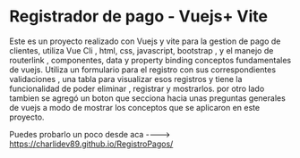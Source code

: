 # Registrador de pago - Vuejs+ Vite

Este es un proyecto realizado con Vuejs y vite para la gestion de pago de clientes, utiliza Vue Cli , html, css, javascript, bootstrap , y el manejo de routerlink , componentes, data y property binding 
conceptos fundamentales de vuejs.
Utiliza un formulario para el registro con sus correspondientes validaciones , una tabla para visualizar esos registros y tiene la funcionalidad de poder eliminar , registrar y mostrarlos.
por otro lado tambien se agregó un boton que secciona hacia unas preguntas generales de vuejs a modo de mostrar los conceptos que se aplicaron en este proyecto.

Puedes probarlo un poco desde aca ---->   https://charlidev89.github.io/RegistroPagos/
